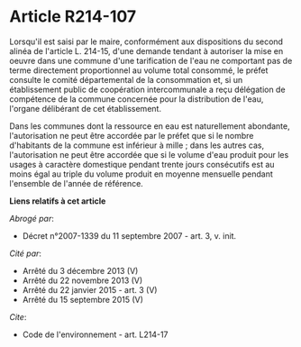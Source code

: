 # Article R214-107

Lorsqu'il est saisi par le maire, conformément aux dispositions du second alinéa de l'article L. 214-15, d'une demande
tendant à autoriser la mise en oeuvre dans une commune d'une tarification de l'eau ne comportant pas de terme directement
proportionnel au volume total consommé, le préfet consulte le comité départemental de la consommation et, si un établissement
public de coopération intercommunale a reçu délégation de compétence de la commune concernée pour la distribution de l'eau,
l'organe délibérant de cet établissement.

Dans les communes dont la ressource en eau est naturellement abondante, l'autorisation ne peut être accordée par le préfet
que si le nombre d'habitants de la commune est inférieur à mille ; dans les autres cas, l'autorisation ne peut être accordée
que si le volume d'eau produit pour les usages à caractère domestique pendant trente jours consécutifs est au moins égal au
triple du volume produit en moyenne mensuelle pendant l'ensemble de l'année de référence.

**Liens relatifs à cet article**

_Abrogé par_:

  - Décret n°2007-1339 du 11 septembre 2007 - art. 3, v. init.

_Cité par_:

  - Arrêté du 3 décembre 2013 (V)
  - Arrêté du 22 novembre 2013 (V)
  - Arrêté du 22 janvier 2015 - art. 3 (V)
  - Arrêté du 15 septembre 2015 (V)

_Cite_:

  - Code de l'environnement - art. L214-17

